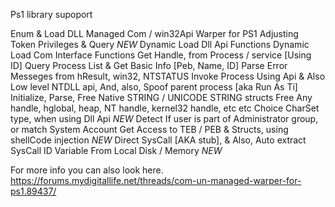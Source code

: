 Ps1 library supoport

Enum & Load DLL
Managed Com / win32Api Warper for PS1
Adjusting Token Privileges & Query *NEW*
Dynamic Load Dll Api Functions
Dynamic Load Com Interface Functions
Get Handle, from Process / service [Using ID]
Query Process List & Get Basic Info [Peb, Name, ID]
Parse Error Messeges from hResult, win32, NTSTATUS
Invoke Process Using Api & Also Low level NTDLL api,
And, also, Spoof parent process [aka Run As Ti]
Initialize, Parse, Free Native STRING / UNICODE STRING structs
Free Any handle, hglobal, heap, NT handle, kernel32 handle, etc etc
Choice CharSet type, when using Dll Api *NEW*
Detect If user is part of Administrator group, or match System Account
Get Access to TEB / PEB & Structs, using shellCode injection *NEW*
Direct SysCall [AKA stub], & Also, Auto extract SysCall ID Variable From Local Disk / Memory *NEW*

For more info you can also look here.
https://forums.mydigitallife.net/threads/com-un-managed-warper-for-ps1.89437/
